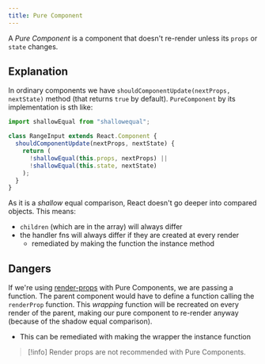 ```yaml
---
title: Pure Component
---
```


A _Pure Component_ is a component that doesn't re-render unless its `props` or `state` changes.

## Explanation

In ordinary components we have `shouldComponentUpdate(nextProps, nextState)` method (that returns `true` by default). `PureComponent` by its implementation is sth like:

```jsx
import shallowEqual from "shallowequal";

class RangeInput extends React.Component {
  shouldComponentUpdate(nextProps, nextState) {
    return (
      !shallowEqual(this.props, nextProps) ||
      !shallowEqual(this.state, nextState)
    );
  }
}
```

As it is a _shallow_ equal comparison, React doesn't go deeper into compared objects.
This means:

- `children` (which are in the array) will always differ
- the handler fns will always differ if they are created at every render
  - remediated by making the function the instance method

## Dangers

If we're using [render-props](/knowledge/react/render-props.md) with Pure Components, we are passing a function. The parent component would have to define a function calling the `renderProp` function. This _wrapping_ function will be recreated on every render of the parent, making our pure component to re-render anyway (because of the shadow equal comparison).

- This can be remediated with making the wrapper the instance function

> [!info] Render props are not recommended with Pure Components.
